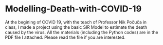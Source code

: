 # Modelling-Death-with-COVID-19
At the begining of COVID 19, with the teach of Professor Nik Počuča in class, I made a project using the basic SIR Model to estimate the death caused by the virus. All the materials (including the Python codes) are in the PDF file I attached. Please read the file if you are interested.

